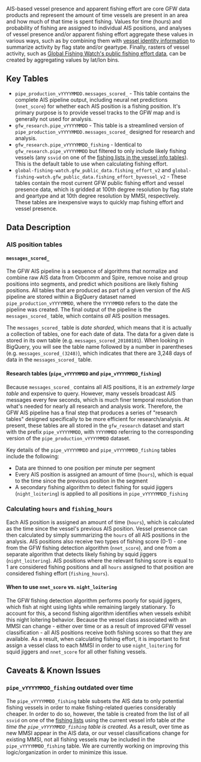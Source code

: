 AIS-based vessel presence and apparent fishing effort are core GFW data products and represent the amount of time vessels are present in an area and how much of that time is spent fishing. Values for time (hours) and probability of fishing are assigned to individual AIS positions, and analyses of vessel presence and/or apparent fishing effort aggregate these values in various ways, such as by combining them with [vessel identity information](https://github.com/GlobalFishingWatch/bigquery-documentation-wf827/wiki/Vessel-info-tables#on_fishing_list_-fields) to summarize activity by flag state and/or geartype. Finally, rasters of vessel activity, such as [Global Fishing Watch's public fishing effort data](https://globalfishingwatch.org/data-download/datasets/public-fishing-effort), can be created by aggregating values by lat/lon bins.     

## Key Tables

+ `pipe_production_vYYYYMMDD.messages_scored_` - This table contains the complete AIS pipeline output, including neural net predictions (`nnet_score`) for whether each AIS position is a fishing position. It's primary purpose is to provide vessel tracks to the GFW map and is generally not used for analysis.  
+ `gfw_research.pipe_vYYYYMMDD` - This table is a streamlined version of `pipe_production_vYYYYMMDD.messages_scored_` designed for research and analysis. 
+ `gfw_research.pipe_vYYYYMMDD_fishing` - Identical to `gfw_research.pipe_vYYYYMMDD` but filtered to only include likely fishing vessels (any `ssvid` on one of the [fishing lists in the vessel info tables](https://github.com/GlobalFishingWatch/bigquery-documentation-wf827/wiki/Vessel-info-tables#on_fishing_list_-fields)). This is the default table to use when calculating fishing effort.
+ `global-fishing-watch.gfw_public_data.fishing_effort_v2` and `global-fishing-watch.gfw_public_data.fishing_effort_byvessel_v2` - These tables contain the most current GFW public fishing effort and vessel presence data, which is gridded at 100th degree resolution by flag state and geartype and at 10th degree resolution by MMSI, respectively. These tables are inexpensive ways to quickly map fishing effort and vessel presence.

## Data Description

### AIS position tables

#### `messages_scored_`

The GFW AIS pipeline is a sequence of algorithms that normalize and combine raw AIS data from Orbcomm and Spire, remove noise and group positions into segments, and predict which positions are likely fishing positions. All tables that are produced as part of a given version of the AIS pipeline are stored within a BigQuery dataset named `pipe_production_vYYYYMMDD`, where the `YYYYMMDD` refers to the date the pipeline was created. The final output of the pipeline is the `messages_scored_` table, which contains *all* AIS position messages. 

The `messages_scored_` table is *date sharded*, which means that it is actually a collection of tables, one for each date of data. The data for a given date is stored in its own table (e.g. `messages_scored_20180101`). When looking in BigQuery, you will see the table name followed by a number in parentheses (e.g. `messages_scored_(3248)`), which indicates that there are 3,248 days of data in the `messages_scored_` table.

#### Research tables (`pipe_vYYYYMMDD` and `pipe_vYYYYMMDD_fishing`)

Because `messages_scored_` contains all AIS positions, it is an *extremely large table* and expensive to query. However, many vessels broadcast AIS messages every few seconds, which is much finer temporal resolution than what's needed for nearly all research and analysis work. Therefore, the GFW AIS pipeline has a final step that produces a series of "research tables" designed specifically to be more efficient for research/analysis. At present, these tables are all stored in the `gfw_research` dataset and start with the prefix `pipe_vYYYYMMDD`, with `YYYYMMDD` referring to the corresponding version of the `pipe_production_vYYYYMMDD` dataset. 

Key details of the `pipe_vYYYYMMDD` and `pipe_vYYYYMMDD_fishing` tables include the following:
+ Data are thinned to one position per minute per segment
+ Every AIS position is assigned an amount of time (`hours`), which is equal to the time since the previous position in the segment
+ A secondary fishing algorithm to detect fishing for squid jiggers (`night_loitering`) is applied to all positions in `pipe_vYYYYMMDD_fishing`

### Calculating `hours` and `fishing_hours`

Each AIS position is assigned an amount of time (`hours`), which is calculated as the time since the vessel's previous AIS position. Vessel presence can then calculated by simply summarizing the `hours` of all AIS positions in the analysis. AIS positions also receive two types of fishing score (0-1) - one from the GFW fishing detection algorithm (`nnet_score`), and one from a separate algorithm that detects likely fishing by squid jiggers (`night_loitering`). AIS positions where the relevant fishing score is equal to 1 are considered fishing positions and all `hours` assigned to that position are considered fishing effort (`fishing_hours`).   

#### When to use `nnet_score` vs. `night_loitering`

The GFW fishing detection algorithm performs poorly for squid jiggers, which fish at night using lights while remaining largely stationary. To account for this, a second fishing algorithm identifies when vessels exhibit this night loitering behavior. Because the vessel class associated with an MMSI can change - either over time or as a result of improved GFW vessel classification - all AIS positions receive both fishing scores so that they are available. As a result, when calculating fishing effort, it is important to first assign a vessel class to each MMSI in order to use `night_loitering` for squid jiggers and `nnet_score` for all other fishing vessels.     

## Caveats & Known Issues

### `pipe_vYYYYMMDD_fishing` outdated over time

The `pipe_vYYYYMMDD_fishing` table subsets the AIS data to only potential fishing vessels in order to make fishing-related queries considerably cheaper. In order to do so, however, the table is created from the list of all `ssvid` on one of the [fishing lists](https://github.com/GlobalFishingWatch/bigquery-documentation-wf827/wiki/Vessel-info-tables#on_fishing_list_-fields) using the current vessel info table *at the time the `pipe_vYYYYMMDD_fishing` table is created*. As a result, over time as new MMSI appear in the AIS data, or our vessel classifications change for existing MMSI, not all fishing vessels may be included in the `pipe_vYYYYMMDD_fishing` table. We are currently working on improving this logic/organization in order to minimize this issue.    
